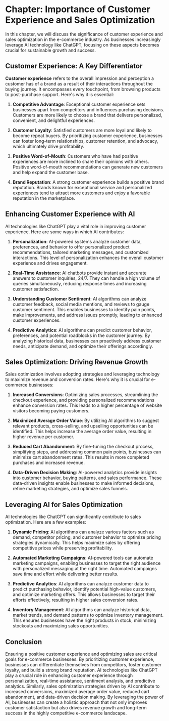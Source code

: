 Chapter: Importance of Customer Experience and Sales Optimization
=================================================================

In this chapter, we will discuss the significance of customer experience and sales optimization in the e-commerce industry. As businesses increasingly leverage AI technology like ChatGPT, focusing on these aspects becomes crucial for sustainable growth and success.

Customer Experience: A Key Differentiator
-----------------------------------------

**Customer experience** refers to the overall impression and perception a customer has of a brand as a result of their interactions throughout the buying journey. It encompasses every touchpoint, from browsing products to post-purchase support. Here's why it is essential:

1. **Competitive Advantage**: Exceptional customer experience sets businesses apart from competitors and influences purchasing decisions. Customers are more likely to choose a brand that delivers personalized, convenient, and delightful experiences.

2. **Customer Loyalty**: Satisfied customers are more loyal and likely to become repeat buyers. By prioritizing customer experience, businesses can foster long-term relationships, customer retention, and advocacy, which ultimately drive profitability.

3. **Positive Word-of-Mouth**: Customers who have had positive experiences are more inclined to share their opinions with others. Positive word-of-mouth recommendations can generate new customers and help expand the customer base.

4. **Brand Reputation**: A strong customer experience builds a positive brand reputation. Brands known for exceptional service and personalized experiences tend to attract more customers and enjoy a favorable reputation in the marketplace.

Enhancing Customer Experience with AI
-------------------------------------

AI technologies like ChatGPT play a vital role in improving customer experience. Here are some ways in which AI contributes:

1. **Personalization**: AI-powered systems analyze customer data, preferences, and behavior to offer personalized product recommendations, tailored marketing messages, and customized interactions. This level of personalization enhances the overall customer experience and drives engagement.

2. **Real-Time Assistance**: AI chatbots provide instant and accurate answers to customer inquiries, 24/7. They can handle a high volume of queries simultaneously, reducing response times and increasing customer satisfaction.

3. **Understanding Customer Sentiment**: AI algorithms can analyze customer feedback, social media mentions, and reviews to gauge customer sentiment. This enables businesses to identify pain points, make improvements, and address issues promptly, leading to enhanced customer experiences.

4. **Predictive Analytics**: AI algorithms can predict customer behavior, preferences, and potential roadblocks in the customer journey. By analyzing historical data, businesses can proactively address customer needs, anticipate demand, and optimize their offerings accordingly.

Sales Optimization: Driving Revenue Growth
------------------------------------------

Sales optimization involves adopting strategies and leveraging technology to maximize revenue and conversion rates. Here's why it is crucial for e-commerce businesses:

1. **Increased Conversions**: Optimizing sales processes, streamlining the checkout experience, and providing personalized recommendations enhance conversion rates. This leads to a higher percentage of website visitors becoming paying customers.

2. **Maximized Average Order Value**: By utilizing AI algorithms to suggest relevant products, cross-selling, and upselling opportunities can be identified. This helps increase the average order value, resulting in higher revenue per customer.

3. **Reduced Cart Abandonment**: By fine-tuning the checkout process, simplifying steps, and addressing common pain points, businesses can minimize cart abandonment rates. This results in more completed purchases and increased revenue.

4. **Data-Driven Decision Making**: AI-powered analytics provide insights into customer behavior, buying patterns, and sales performance. These data-driven insights enable businesses to make informed decisions, refine marketing strategies, and optimize sales funnels.

Leveraging AI for Sales Optimization
------------------------------------

AI technologies like ChatGPT can significantly contribute to sales optimization. Here are a few examples:

1. **Dynamic Pricing**: AI algorithms can analyze various factors such as demand, competitor pricing, and customer behavior to optimize pricing strategies dynamically. This helps maximize sales by offering competitive prices while preserving profitability.

2. **Automated Marketing Campaigns**: AI-powered tools can automate marketing campaigns, enabling businesses to target the right audience with personalized messaging at the right time. Automated campaigns save time and effort while delivering better results.

3. **Predictive Analytics**: AI algorithms can analyze customer data to predict purchasing behavior, identify potential high-value customers, and optimize marketing offers. This allows businesses to target their efforts effectively, resulting in higher sales conversion rates.

4. **Inventory Management**: AI algorithms can analyze historical data, market trends, and demand patterns to optimize inventory management. This ensures businesses have the right products in stock, minimizing stockouts and maximizing sales opportunities.

Conclusion
----------

Ensuring a positive customer experience and optimizing sales are critical goals for e-commerce businesses. By prioritizing customer experience, businesses can differentiate themselves from competitors, foster customer loyalty, and build a strong brand reputation. AI technologies like ChatGPT play a crucial role in enhancing customer experience through personalization, real-time assistance, sentiment analysis, and predictive analytics. Similarly, sales optimization strategies driven by AI contribute to increased conversions, maximized average order value, reduced cart abandonment, and data-driven decision making. By leveraging the power of AI, businesses can create a holistic approach that not only improves customer satisfaction but also drives revenue growth and long-term success in the highly competitive e-commerce landscape.
